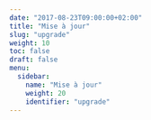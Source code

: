 ```yaml
---
date: "2017-08-23T09:00:00+02:00"
title: "Mise à jour"
slug: "upgrade"
weight: 10
toc: false
draft: false
menu:
  sidebar:
    name: "Mise à jour"
    weight: 20
    identifier: "upgrade"
---
```

